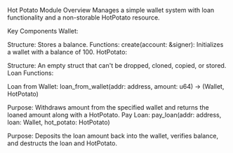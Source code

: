  Hot Potato Module
Overview
Manages a simple wallet system with loan functionality and a non-storable HotPotato resource.

Key Components
Wallet:

Structure: Stores a balance.
Functions:
create(account: &signer): Initializes a wallet with a balance of 100.
HotPotato:

Structure: An empty struct that can't be dropped, cloned, copied, or stored.
Loan Functions:

Loan from Wallet: loan_from_wallet(addr: address, amount: u64) -> (Wallet, HotPotato)

Purpose: Withdraws amount from the specified wallet and returns the loaned amount along with a HotPotato.
Pay Loan: pay_loan(addr: address, loan: Wallet, hot_potato: HotPotato)

Purpose: Deposits the loan amount back into the wallet, verifies balance, and destructs the loan and HotPotato.